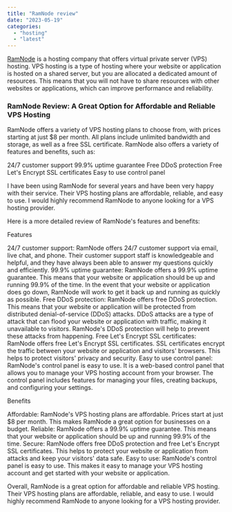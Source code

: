 ```yaml
---
title: "RamNode review"
date: "2023-05-19"
categories: 
  - "hosting"
  - "latest"
---
```


[RamNode](https://ramnode.com/) is a hosting company that offers virtual private server (VPS) hosting. VPS hosting is a type of hosting where your website or application is hosted on a shared server, but you are allocated a dedicated amount of resources. This means that you will not have to share resources with other websites or applications, which can improve performance and reliability.

### RamNode Review: A Great Option for Affordable and Reliable VPS Hosting

RamNode offers a variety of VPS hosting plans to choose from, with prices starting at just $8 per month. All plans include unlimited bandwidth and storage, as well as a free SSL certificate. RamNode also offers a variety of features and benefits, such as:

24/7 customer support 99.9% uptime guarantee Free DDoS protection Free Let's Encrypt SSL certificates Easy to use control panel

I have been using RamNode for several years and have been very happy with their service. Their VPS hosting plans are affordable, reliable, and easy to use. I would highly recommend RamNode to anyone looking for a VPS hosting provider.

Here is a more detailed review of RamNode's features and benefits:

Features

24/7 customer support: RamNode offers 24/7 customer support via email, live chat, and phone. Their customer support staff is knowledgeable and helpful, and they have always been able to answer my questions quickly and efficiently. 99.9% uptime guarantee: RamNode offers a 99.9% uptime guarantee. This means that your website or application should be up and running 99.9% of the time. In the event that your website or application does go down, RamNode will work to get it back up and running as quickly as possible. Free DDoS protection: RamNode offers free DDoS protection. This means that your website or application will be protected from distributed denial-of-service (DDoS) attacks. DDoS attacks are a type of attack that can flood your website or application with traffic, making it unavailable to visitors. RamNode's DDoS protection will help to prevent these attacks from happening. Free Let's Encrypt SSL certificates: RamNode offers free Let's Encrypt SSL certificates. SSL certificates encrypt the traffic between your website or application and visitors' browsers. This helps to protect visitors' privacy and security. Easy to use control panel: RamNode's control panel is easy to use. It is a web-based control panel that allows you to manage your VPS hosting account from your browser. The control panel includes features for managing your files, creating backups, and configuring your settings.

Benefits

Affordable: RamNode's VPS hosting plans are affordable. Prices start at just $8 per month. This makes RamNode a great option for businesses on a budget. Reliable: RamNode offers a 99.9% uptime guarantee. This means that your website or application should be up and running 99.9% of the time. Secure: RamNode offers free DDoS protection and free Let's Encrypt SSL certificates. This helps to protect your website or application from attacks and keep your visitors' data safe. Easy to use: RamNode's control panel is easy to use. This makes it easy to manage your VPS hosting account and get started with your website or application.

Overall, RamNode is a great option for affordable and reliable VPS hosting. Their VPS hosting plans are affordable, reliable, and easy to use. I would highly recommend RamNode to anyone looking for a VPS hosting provider.
